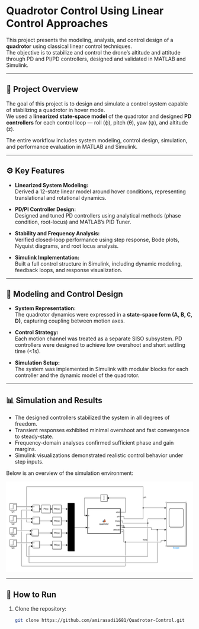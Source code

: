 # Quadrotor Control Using Linear Control Approaches

This project presents the modeling, analysis, and control design of a **quadrotor** using classical linear control techniques.  
The objective is to stabilize and control the drone’s altitude and attitude through PD and PI/PD controllers, designed and validated in MATLAB and Simulink.

---

## 📘 Project Overview

The goal of this project is to design and simulate a control system capable of stabilizing a quadrotor in hover mode.  
We used a **linearized state-space model** of the quadrotor and designed **PD controllers** for each control loop — roll (ϕ), pitch (θ), yaw (ψ), and altitude (z).

The entire workflow includes system modeling, control design, simulation, and performance evaluation in MATLAB and Simulink.

---

## ⚙️ Key Features

- **Linearized System Modeling:**  
  Derived a 12-state linear model around hover conditions, representing translational and rotational dynamics.

- **PD/PI Controller Design:**  
  Designed and tuned PD controllers using analytical methods (phase condition, root-locus) and MATLAB’s PID Tuner.

- **Stability and Frequency Analysis:**  
  Verified closed-loop performance using step response, Bode plots, Nyquist diagrams, and root locus analysis.

- **Simulink Implementation:**  
  Built a full control structure in Simulink, including dynamic modeling, feedback loops, and response visualization.

---

## 🧩 Modeling and Control Design

- **System Representation:**  
  The quadrotor dynamics were expressed in a **state-space form (A, B, C, D)**, capturing coupling between motion axes.

- **Control Strategy:**  
  Each motion channel was treated as a separate SISO subsystem. PD controllers were designed to achieve low overshoot and short settling time (<1s).

- **Simulation Setup:**  
  The system was implemented in Simulink with modular blocks for each controller and the dynamic model of the quadrotor.

---

## 📊 Simulation and Results

- The designed controllers stabilized the system in all degrees of freedom.  
- Transient responses exhibited minimal overshoot and fast convergence to steady-state.  
- Frequency-domain analyses confirmed sufficient phase and gain margins.  
- Simulink visualizations demonstrated realistic control behavior under step inputs.

Below is an overview of the simulation environment:

![Simulink Model](docs/figures/simulink_model.png)

---

## 🚀 How to Run

1. Clone the repository:
   ```bash
   git clone https://github.com/amirasadi1681/Quadrotor-Control.git
